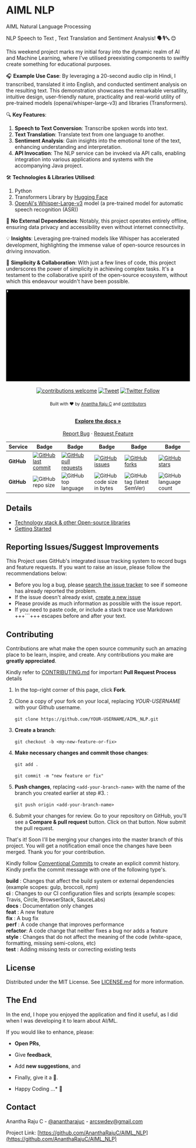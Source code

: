 <!--
*** Thanks for checking out AIML NLP. If you have a suggestion
*** that would make this better, please fork the repo and create a pull request
*** or simply open an issue with the tag "enhancement".
*** Thanks again!
-->
# AIML NLP

AIML Natural Language Processing 

NLP Speech to Text , Text Translation and Sentiment Analysis! 🗣️🎙️🔤 😊

This weekend project marks my initial foray into the dynamic realm of AI and Machine Learning, where I've utilised preexisting components to swiftly create something for educational purposes.

🎧 **Example Use Case**: By leveraging a 20-second audio clip in Hindi, I transcribed, translated it into English, and conducted sentiment analysis on the resulting text. This demonstration showcases the remarkable versatility, intuitive design, user-friendly nature, practicality and real-world utility of pre-trained models (openai/whisper-large-v3) and libraries (Transformers).

🔍 **Key Features**:

1. **Speech to Text Conversion**: Transcribe spoken words into text.
2. **Text Translation**: Translate text from one language to another.
3. **Sentiment Analysis**: Gain insights into the emotional tone of the text, enhancing understanding and interpretation.
4. **API Invocation**: The NLP service can be invoked via API calls, enabling integration into various applications and systems with the accompanying Java project.

🛠️ **Technologies & Libraries Utilised**:

1. Python
2. Transformers Library by [Hugging Face](https://huggingface.co/)
3. [OpenAI's Whisper-Large-v3](https://huggingface.co/openai/whisper-large-v3) model (a pre-trained model for automatic speech recognition (ASR))

🔌 **No External Dependencies**: Notably, this project operates entirely offline, ensuring data privacy and accessibility even without internet connectivity.

💡 **Insights**: Leveraging pre-trained models like Whisper has accelerated development, highlighting the immense value of open-source resources in driving innovation.

🌱 **Simplicity & Collaboration**: With just a few lines of code, this project underscores the power of simplicity in achieving complex tasks. It's a testament to the collaborative spirit of the open-source ecosystem, without which this endeavour wouldn't have been possible.

<img src="documentation/demo.gif"/>

<div align="center">

[![contributions welcome](https://img.shields.io/badge/contributions-welcome-brightgreen?logo=github)](CODE_OF_CONDUCT.md) [![Tweet](https://img.shields.io/twitter/url/http/shields.io.svg?style=social)](https://twitter.com/intent/tweet?text=Checkout+this+recipe+for+NLP&url=https://github.com/AnanthaRajuC/AIML_NLP&hashtags=NLP) [![Twitter Follow](https://img.shields.io/twitter/follow/anantharajuc?label=follow%20me&style=social)](https://twitter.com/anantharajuc)
</div>

<div align="center">
  <sub>Built with ❤︎ by <a href="https://twitter.com/anantharajuc">Anantha Raju C</a> and <a href="https://github.com/AnanthaRajuC/AIML_NLP/graphs/contributors">contributors</a>
</div>

</br>

<p align="center">
	<a href="https://github.com/AnanthaRajuC/AIML_NLP/blob/master/README.md"><strong>Explore the docs »</strong></a>
	<br />
	<br />
	<a href="https://github.com/AnanthaRajuC/AIML_NLP/issues">Report Bug</a>
	·
	<a href="https://github.com/AnanthaRajuC/AIML_NLP/issues">Request Feature</a>
</p>

<!-- PROJECT SHIELDS -->
<!--
*** I'm using markdown "reference style" links for readability.
*** Reference links are enclosed in brackets [ ] instead of parentheses ( ).
-->

|     Service     | Badge | Badge | Badge | Badge | Badge |
|-----------------|-------|-------|-------|-------|-------|
|  **GitHub**     |[![GitHub last commit](https://img.shields.io/github/last-commit/anantharajuc/AIML_NLP)](https://github.com/AnanthaRajuC/AIML_NLP/commits/master)|[![GitHub pull requests](https://img.shields.io/github/issues-pr-raw/AnanthaRajuC/AIML_NLP)](https://github.com/AnanthaRajuC/AIML_NLP/pulls)|[![GitHub issues](https://img.shields.io/github/issues/AnanthaRajuC/AIML_NLP)](https://github.com/AnanthaRajuC/AIML_NLP/issues)|[![GitHub forks](https://img.shields.io/github/forks/AnanthaRajuC/AIML_NLP)](https://github.com/AnanthaRajuC/AIML_NLP/network)|[![GitHub stars](https://img.shields.io/github/stars/AnanthaRajuC/AIML_NLP)](https://github.com/AnanthaRajuC/AIML_NLP/stargazers)|
|  **GitHub**     |![GitHub repo size](https://img.shields.io/github/repo-size/AnanthaRajuC/AIML_NLP)|![GitHub top language](https://img.shields.io/github/languages/top/AnanthaRajuC/AIML_NLP.svg)|![GitHub code size in bytes](https://img.shields.io/github/languages/code-size/AnanthaRajuC/AIML_NLP)|![GitHub tag (latest SemVer)](https://img.shields.io/github/tag/AnanthaRajuC/AIML_NLP.svg)|![GitHub language count](https://img.shields.io/github/languages/count/AnanthaRajuC/AIML_NLP)|

## Details

- [Technology stack & other Open-source libraries](documentation/TECHNOLOGY_STACK.MD)  
- [Getting Started](documentation/GETTING_STARTED.MD)  

## Reporting Issues/Suggest Improvements

This Project uses GitHub's integrated issue tracking system to record bugs and feature requests. If you want to raise an issue, please follow the recommendations below:

* 	Before you log a bug, please [search the issue tracker](https://github.com/AnanthaRajuC/AIML_NLP/search?type=Issues) to see if someone has already reported the problem.
* 	If the issue doesn't already exist, [create a new issue](https://github.com/AnanthaRajuC/AIML_NLP/issues/new)
* 	Please provide as much information as possible with the issue report.
* 	If you need to paste code, or include a stack trace use Markdown +++```+++ escapes before and after your text.

<!-- CONTRIBUTING -->
## Contributing

Contributions are what make the open source community such an amazing place to be learn, inspire, and create. Any contributions you make are **greatly appreciated**.

Kindly refer to [CONTRIBUTING.md](/CONTRIBUTING.md) for important **Pull Request Process** details

1. In the top-right corner of this page, click **Fork**.

2. Clone a copy of your fork on your local, replacing *YOUR-USERNAME* with your Github username.

   `git clone https://github.com/YOUR-USERNAME/AIML_NLP.git`

3. **Create a branch**: 

   `git checkout -b <my-new-feature-or-fix>`

4. **Make necessary changes and commit those changes**:

   `git add .`

   `git commit -m "new feature or fix"`

5. **Push changes**, replacing `<add-your-branch-name>` with the name of the branch you created earlier at step #3. :

   `git push origin <add-your-branch-name>`

6. Submit your changes for review. Go to your repository on GitHub, you'll see a **Compare & pull request** button. Click on that button. Now submit the pull request.

That's it! Soon I'll be merging your changes into the master branch of this project. You will get a notification email once the changes have been merged. Thank you for your contribution.

Kindly follow [Conventional Commits](https://www.conventionalcommits.org/en/v1.0.0/) to create an explicit commit history. Kindly prefix the commit message with one of the following type's.

**build**   : Changes that affect the build system or external dependencies (example scopes: gulp, broccoli, npm)  
**ci**      : Changes to our CI configuration files and scripts (example scopes: Travis, Circle, BrowserStack, SauceLabs)  
**docs**    : Documentation only changes  
**feat**    : A new feature  
**fix**     : A bug fix  
**perf**    : A code change that improves performance  
**refactor**: A code change that neither fixes a bug nor adds a feature  
**style**   : Changes that do not affect the meaning of the code (white-space, formatting, missing semi-colons, etc)  
**test**    : Adding missing tests or correcting existing tests 

## License

Distributed under the MIT License. See [LICENSE.md](/LICENSE.md) for more information.

## The End

In the end, I hope you enjoyed the application and find it useful, as I did when I was developing it to learn about AI/ML. 

If you would like to enhance, please: 

* 	**Open PRs**, 
* 	Give **feedback**, 
* 	Add **new suggestions**, and
*	Finally, give it a 🌟.

* Happy Coding ...* 🙂

<!-- CONTACT -->
## Contact

Anantha Raju C - [@anantharajuc](https://twitter.com/anantharajuc) - arcswdev@gmail.com

Project Link: [https://github.com/AnanthaRajuC/AIML_NLP](https://github.com/AnanthaRajuC/AIML_NLP)